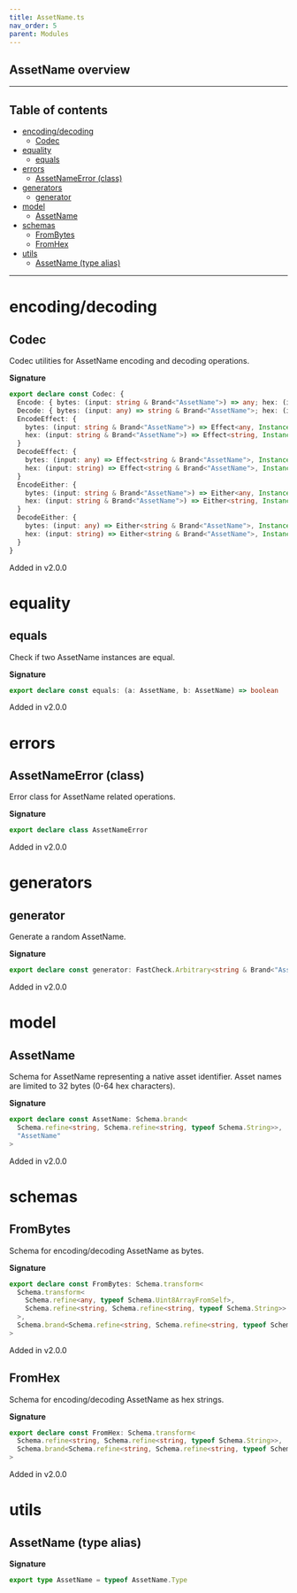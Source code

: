 ```yaml
---
title: AssetName.ts
nav_order: 5
parent: Modules
---
```


## AssetName overview

---

<h2 class="text-delta">Table of contents</h2>

- [encoding/decoding](#encodingdecoding)
  - [Codec](#codec)
- [equality](#equality)
  - [equals](#equals)
- [errors](#errors)
  - [AssetNameError (class)](#assetnameerror-class)
- [generators](#generators)
  - [generator](#generator)
- [model](#model)
  - [AssetName](#assetname)
- [schemas](#schemas)
  - [FromBytes](#frombytes)
  - [FromHex](#fromhex)
- [utils](#utils)
  - [AssetName (type alias)](#assetname-type-alias)

---

# encoding/decoding

## Codec

Codec utilities for AssetName encoding and decoding operations.

**Signature**

```ts
export declare const Codec: {
  Encode: { bytes: (input: string & Brand<"AssetName">) => any; hex: (input: string & Brand<"AssetName">) => string }
  Decode: { bytes: (input: any) => string & Brand<"AssetName">; hex: (input: string) => string & Brand<"AssetName"> }
  EncodeEffect: {
    bytes: (input: string & Brand<"AssetName">) => Effect<any, InstanceType<typeof AssetNameError>>
    hex: (input: string & Brand<"AssetName">) => Effect<string, InstanceType<typeof AssetNameError>>
  }
  DecodeEffect: {
    bytes: (input: any) => Effect<string & Brand<"AssetName">, InstanceType<typeof AssetNameError>>
    hex: (input: string) => Effect<string & Brand<"AssetName">, InstanceType<typeof AssetNameError>>
  }
  EncodeEither: {
    bytes: (input: string & Brand<"AssetName">) => Either<any, InstanceType<typeof AssetNameError>>
    hex: (input: string & Brand<"AssetName">) => Either<string, InstanceType<typeof AssetNameError>>
  }
  DecodeEither: {
    bytes: (input: any) => Either<string & Brand<"AssetName">, InstanceType<typeof AssetNameError>>
    hex: (input: string) => Either<string & Brand<"AssetName">, InstanceType<typeof AssetNameError>>
  }
}
```

Added in v2.0.0

# equality

## equals

Check if two AssetName instances are equal.

**Signature**

```ts
export declare const equals: (a: AssetName, b: AssetName) => boolean
```

Added in v2.0.0

# errors

## AssetNameError (class)

Error class for AssetName related operations.

**Signature**

```ts
export declare class AssetNameError
```

Added in v2.0.0

# generators

## generator

Generate a random AssetName.

**Signature**

```ts
export declare const generator: FastCheck.Arbitrary<string & Brand<"AssetName">>
```

Added in v2.0.0

# model

## AssetName

Schema for AssetName representing a native asset identifier.
Asset names are limited to 32 bytes (0-64 hex characters).

**Signature**

```ts
export declare const AssetName: Schema.brand<
  Schema.refine<string, Schema.refine<string, typeof Schema.String>>,
  "AssetName"
>
```

Added in v2.0.0

# schemas

## FromBytes

Schema for encoding/decoding AssetName as bytes.

**Signature**

```ts
export declare const FromBytes: Schema.transform<
  Schema.transform<
    Schema.refine<any, typeof Schema.Uint8ArrayFromSelf>,
    Schema.refine<string, Schema.refine<string, typeof Schema.String>>
  >,
  Schema.brand<Schema.refine<string, Schema.refine<string, typeof Schema.String>>, "AssetName">
>
```

Added in v2.0.0

## FromHex

Schema for encoding/decoding AssetName as hex strings.

**Signature**

```ts
export declare const FromHex: Schema.transform<
  Schema.refine<string, Schema.refine<string, typeof Schema.String>>,
  Schema.brand<Schema.refine<string, Schema.refine<string, typeof Schema.String>>, "AssetName">
>
```

Added in v2.0.0

# utils

## AssetName (type alias)

**Signature**

```ts
export type AssetName = typeof AssetName.Type
```
